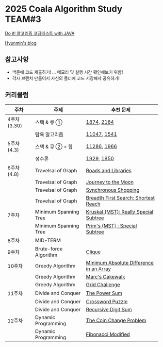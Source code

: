 # 2025 Coala Algorithm Study TEAM#3

[Do it! 알고리즘 코딩테스트 with JAVA](https://www.inflearn.com/course/%EB%91%90%EC%9E%87-%EC%95%8C%EA%B3%A0%EB%A6%AC%EC%A6%98-%EC%BD%94%EB%94%A9%ED%85%8C%EC%8A%A4%ED%8A%B8-%EC%9E%90%EB%B0%94#curriculum)

[Hyunmin's blog](https://hyunmin43240.tistory.com/)

## 참고사항

- 백준에 코드 제출하기! ... 메모리 및 실행 시간 확인해보기 위함!
- 각자 브랜치 만들어서 자신의 폴더에 코드 저장해서 공유하기!

## 커리큘럼

| 주차         | 주제                  | 추천 문제                                                                                                                        |
| ------------ | --------------------- | -------------------------------------------------------------------------------------------------------------------------------- |
| 4주차 (3.30) | 스택 & 큐 ①           | [1874](https://www.acmicpc.net/problem/1874), [2164](https://www.acmicpc.net/problem/2164)                                       |
|              | 탐욕 알고리즘         | [11047](https://www.acmicpc.net/problem/11047), [1541](https://www.acmicpc.net/problem/1541)                                     |
| 5주차 (4.3)  | 스택 & 큐 ② + 힙      | [11286](https://www.acmicpc.net/problem/11286), [1966](https://www.acmicpc.net/problem/1966)                                     |
|              | 정수론                | [1929](https://www.acmicpc.net/problem/1929), [1850](https://www.acmicpc.net/problem/1850)                                       |
| 6주차 (4.8)  | Travelsal of Graph    | [Roads and Libraries](https://www.hackerrank.com/challenges/torque-and-development/problem?isFullScreen=true)                    |
|              | Travelsal of Graph    | [Journey to the Moon](https://www.hackerrank.com/challenges/journey-to-the-moon/problem?isFullScreen=true)                       |
|              | Travelsal of Graph    | [Synchronous Shopping](https://www.hackerrank.com/challenges/synchronous-shopping/problem?isFullScreen=true)                     |
|              | Travelsal of Graph    | [Breadth First Search: Shortest Reach](https://www.hackerrank.com/challenges/bfsshortreach/problem)                              |
| 7주차        | Minimum Spanning Tree | [Kruskal (MST): Really Special Subtree](https://www.hackerrank.com/challenges/kruskalmstrsub/problem)                            |
|              | Minimum Spanning Tree | [Prim's (MST) : Special Subtree](https://www.hackerrank.com/challenges/primsmstsub/problem)                                      |
| 8주차        | MID-TERM              |                                                                                                                                  |
| 9주차        | Brute-force Algorithm | [Clique](https://www.hackerrank.com/challenges/clique/problem)                                                                   |
| 10주차       | Greedy Algorithm      | [Minimum Absolute Difference in an Array](https://www.hackerrank.com/challenges/minimum-absolute-difference-in-an-array/problem) |
|              | Greedy Algorithm      | [Marc's Cakewalk](https://www.hackerrank.com/challenges/marcs-cakewalk/problem)                                                  |
|              | Greedy Algorithm      | [Grid Challenge](https://www.hackerrank.com/challenges/grid-challenge/problem)                                                   |
| 11주차       | Divide and Conquer    | [The Power Sum](https://www.hackerrank.com/challenges/the-power-sum/problem?isFullScreen=true)                                   |
|              | Divide and Conquer    | [Crossword Puzzle](https://www.hackerrank.com/challenges/crossword-puzzle/problem?isFullScreen=true)                             |
|              | Divide and Conquer    | [Recursive Digit Sum](https://www.hackerrank.com/challenges/recursive-digit-sum/problem?isFullScreen=true)                       |
| 12주차       | Dynamic Programming   | [The Coin Change Problem](https://www.hackerrank.com/challenges/coin-change/problem)                                             |
|              | Dynamic Programming   | [Fibonacci Modified](https://www.hackerrank.com/challenges/fibonacci-modified/problem)                                           |